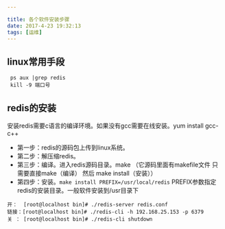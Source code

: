 ```yaml
---

title: 各个软件安装步骤
date: 2017-4-23 19:32:13
tags: [运维]
---
```



## linux常用手段
```
 ps aux |grep redis
 kill -9 端口号 
```


## redis的安装
安装redis需要c语言的编译环境。如果没有gcc需要在线安装。yum install gcc-c++

- 第一步：redis的源码包上传到linux系统。
- 第二步：解压缩redis。
- 第三步：编译。进入redis源码目录。make （它源码里面有makefile文件 只需要直接make（编译）  然后 make install（安装））
- 第四步：安装。`make install PREFIX=/usr/local/redis`
PREFIX参数指定redis的安装目录。一般软件安装到/usr目录下

```
开：  [root@localhost bin]# ./redis-server redis.conf
链接：[root@localhost bin]# ./redis-cli -h 192.168.25.153 -p 6379
关 ： [root@localhost bin]# ./redis-cli shutdown
```


